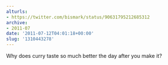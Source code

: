 ```yaml
---
alturls:
- https://twitter.com/bismark/status/90631795212685312
archive:
- 2011-07
date: '2011-07-12T04:01:18+00:00'
slug: '1310443278'
---
```


Why does curry taste so much better the day after you make it?

